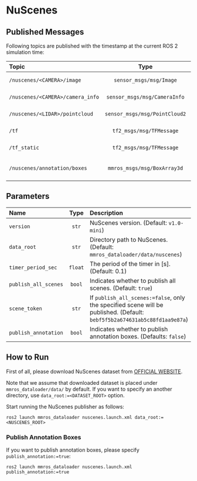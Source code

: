 # NuScenes

## Published Messages

Following topics are published with the timestamp at the current ROS 2 simulation time:

| Topic                            |             Type              | Description                                                            |
| :------------------------------- | :---------------------------: | :--------------------------------------------------------------------- |
| `/nuscenes/<CAMERA>/image`       |    `sensor_msgs/msg/Image`    | Image data of each camera.                                             |
| `/nuscenes/<CAMERA>/camera_info` | `sensor_msgs/msg/CameraInfo`  | Camera Info data of each camera.                                       |
| `/nuscenes/<LIDAR>/pointcloud`   | `sensor_msgs/msg/PointCloud2` | PointCloud data of each lidar.                                         |
| `/tf`                            |   `tf2_msgs/msg/TFMessage`    | Transform of the ego vehicle.                                          |
| `/tf_static`                     |   `tf2_msgs/msg/TFMessage`    | Static transform of each sensor.                                       |
| `/nuscenes/annotation/boxes`     |  `mmros_msgs/msg/BoxArray3d`  | 3D annotation boxes, which is published if `publish_annotation:=true`. |

## Parameters

| Name                 |  Type   | Description                                                                                                               |
| :------------------- | :-----: | :------------------------------------------------------------------------------------------------------------------------ |
| `version`            |  `str`  | NuScenes version. (Default: `v1.0-mini`)                                                                                  |
| `data_root`          |  `str`  | Directory path to NuScenes. (Default: `mmros_dataloader/data/nuscenes`)                                                   |
| `timer_period_sec`   | `float` | The period of the timer in [s]. (Default: 0.1)                                                                            |
| `publish_all_scenes` | `bool`  | Indicates whether to publish all scenes. (Default: `true`)                                                                |
| `scene_token`        |  `str`  | If `publish_all_scenes:=false`, only the specified scene will be published. (Default: `bebf5f5b2a674631ab5c88fd1aa9e87a`) |
| `publish_annotation` | `bool`  | Indicates whether to publish annotation boxes. (Defaults: `false`)                                                        |

## How to Run

First of all, please download NuScenes dataset from [OFFICIAL WEBSITE](https://www.nuscenes.org/).

Note that we assume that downloaded dataset is placed under `mmros_dataloader/data/` by default.
If you want to specify an another directory, use `data_root:=<DATASET_ROOT>` option.

Start running the NuScenes publisher as follows:

```shell
ros2 launch mmros_dataloader nuscenes.launch.xml data_root:=<NUSCENES_ROOT>
```

### Publish Annotation Boxes

If you want to publish annotation boxes, please specify `publish_annotation:=true`:

```shell
ros2 launch mmros_dataloader nuscenes.launch.xml publish_annotation:=true
```
